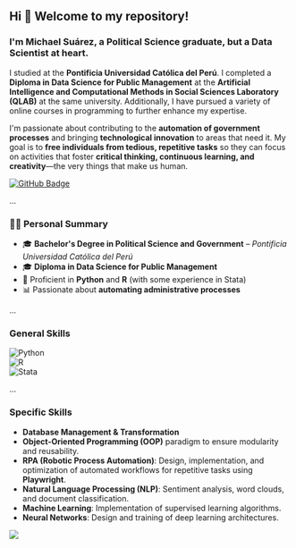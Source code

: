 ## Hi 👋 Welcome to my repository!  

### I'm Michael Suárez, a Political Science graduate, but a Data Scientist at heart.  
I studied at the **Pontificia Universidad Católica del Perú**. I completed a **Diploma in Data Science for Public Management** at the **Artificial Intelligence and Computational Methods in Social Sciences Laboratory (QLAB)** at the same university. Additionally, I have pursued a variety of online courses in programming to further enhance my expertise.

I'm passionate about contributing to the **automation of government processes** and bringing **technological innovation** to areas that need it. My goal is to **free individuals from tedious, repetitive tasks** so they can focus on activities that foster **critical thinking, continuous learning, and creativity**—the very things that make us human.  

<a href="https://github.com/MichaelSuarez0?tab=followers">
    <img src="https://img.shields.io/github/followers/MichaelSuarez0?label=Followers&style=social" alt="GitHub Badge">
</a>  

...

### 👨‍💻 Personal Summary  

- 🎓 **Bachelor's Degree in Political Science and Government** – *Pontificia Universidad Católica del Perú*  
- 🎓 **Diploma in Data Science for Public Management**  
- 🌱 Proficient in **Python** and **R** (with some experience in Stata)  
- 📊 Passionate about **automating administrative processes**  

...

### **General Skills**  
![Python](https://img.shields.io/badge/Python-3776AB?style=for-the-badge&logo=python&logoColor=white&labelColor=101010)  
![R](https://img.shields.io/badge/R-276DC3?style=for-the-badge&logo=r&logoColor=white&labelColor=101010)  
![Stata](https://img.shields.io/badge/Stata-1E90FF?style=for-the-badge&labelColor=101010)  

...

### **Specific Skills**  
- **Database Management & Transformation**
- **Object-Oriented Programming (OOP)** paradigm to ensure modularity and reusability.
- **RPA (Robotic Process Automation)**: Design, implementation, and optimization of automated workflows for repetitive tasks using **Playwright**. 
- **Natural Language Processing (NLP)**: Sentiment analysis, word clouds, and document classification.  
- **Machine Learning**: Implementation of supervised learning algorithms.  
- **Neural Networks**: Design and training of deep learning architectures.  


<a href="https://github.com/Meghna-DAS/github-profile-views-counter">
    <img src="https://komarev.com/ghpvc/?username=MichaelSuarez0">
</a>
